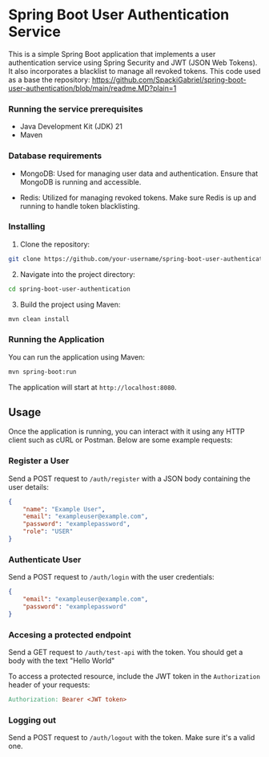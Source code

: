 # Spring Boot User Authentication Service

This is a simple Spring Boot application that implements a user authentication service using Spring Security and JWT (JSON Web Tokens). It also incorporates a blacklist to manage all revoked tokens. This code used as a base the repository: https://github.com/SpackiGabriel/spring-boot-user-authentication/blob/main/readme.MD?plain=1

### Running the service prerequisites

- Java Development Kit (JDK) 21
- Maven

### Database requirements

- MongoDB: Used for managing user data and authentication. Ensure that MongoDB is running and accessible.

- Redis: Utilized for managing revoked tokens. Make sure Redis is up and running to handle token blacklisting.

### Installing

1. Clone the repository:

```bash
git clone https://github.com/your-username/spring-boot-user-authentication.git
```

2. Navigate into the project directory:

```bash
cd spring-boot-user-authentication
```

3. Build the project using Maven:

```bash
mvn clean install
```

### Running the Application

You can run the application using Maven:

```bash
mvn spring-boot:run
```

The application will start at `http://localhost:8080`.

## Usage

Once the application is running, you can interact with it using any HTTP client such as cURL or Postman. Below are some example requests:

### Register a User

Send a POST request to `/auth/register` with a JSON body containing the user details:

```json
{
    "name": "Example User",
    "email": "exampleuser@example.com",
    "password": "examplepassword",
    "role": "USER"
}
```

### Authenticate User

Send a POST request to `/auth/login` with the user credentials:

```json
{
    "email": "exampleuser@example.com",
    "password": "examplepassword"
}
```

### Accesing a protected endpoint

Send a GET request to `/auth/test-api` with the token. You should get a body with the text "Hello World"

To access a protected resource, include the JWT token in the `Authorization` header of your requests:

```makefile
Authorization: Bearer <JWT token>
```

### Logging out 

Send a POST request to `/auth/logout` with the token. Make sure it's a valid one.

